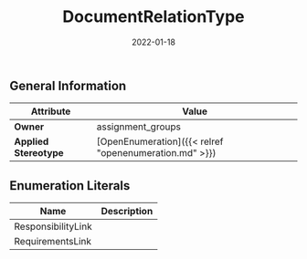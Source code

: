 ﻿---
title: DocumentRelationType
toc: false
type: specs
date: "2022-01-18"
draft: false
specification: VEC
version: 1.2.2
documentType: "Recommendation"
elementType: Class
classes:
  - DocumentRelationType
menu_name: vec-1.2.2
---


## General Information

| Attribute               | Value |
|-------------------------|-------|
| **Owner**               | assignment_groups |
| **Applied Stereotype**  | [OpenEnumeration]({{< relref "openenumeration.md" >}})<br/>  |

## Enumeration Literals
| Name          | **Description** |
|---------------|-----------------|
| ResponsibilityLink |  |
| RequirementsLink |  |
